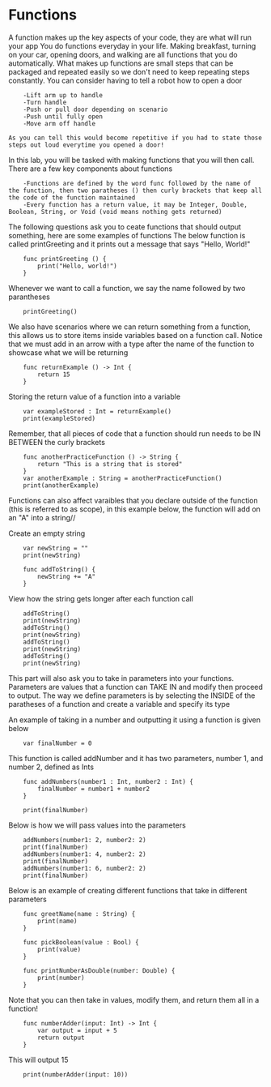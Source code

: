 # Functions
 
A function makes up the key aspects of your code, they are what will run your app
 You do functions everyday in your life. Making breakfast, turning on your car, opening doors, and walking are all functions that you do automatically. What makes up functions are small steps that can be packaged and repeated easily so we don't need to keep repeating steps constantly. You can consider having to tell a robot how to open a door
 
        -Lift arm up to handle
        -Turn handle
        -Push or pull door depending on scenario
        -Push until fully open
        -Move arm off handle
        
    As you can tell this would become repetitive if you had to state those steps out loud everytime you opened a door!
 In this lab, you will be tasked with making functions that you will then call.
 There are a few key components about functions
 
        -Functions are defined by the word func followed by the name of the function, then two paratheses () then curly brackets that keep all the code of the function maintained
        -Every function has a return value, it may be Integer, Double, Boolean, String, or Void (void means nothing gets returned)
     
The following questions ask you to ceate functions that should output something, here are some examples of functions
The below function is called printGreeting and it prints out a message that says "Hello, World!"


        func printGreeting () {
            print("Hello, world!")
        }


Whenever we want to call a function, we say the name followed by two parantheses


        printGreeting()

We also have scenarios where we can return something from a function, this allows us to store items inside variables based on a function call. Notice that we must add in an arrow with a type after the name of the function to showcase what we will be returning


        func returnExample () -> Int {
            return 15
        }
        
        
Storing the return value of a function into a variable


        var exampleStored : Int = returnExample()
        print(exampleStored)

Remember, that all pieces of code that a function should run needs to be IN BETWEEN the curly brackets


        func anotherPracticeFunction () -> String {
            return "This is a string that is stored"
        }
        var anotherExample : String = anotherPracticeFunction()
        print(anotherExample)

Functions can also affect varaibles that you declare outside of the function (this is referred to as scope), in this example below, the function will add on an "A" into a string//
 
Create an empty string


        var newString = ""
        print(newString)

        func addToString() {
            newString += "A"
        }

View how the string gets longer after each function call


        addToString()
        print(newString)
        addToString()
        print(newString)
        addToString()
        print(newString)
        addToString()
        print(newString)


This part will also ask you to take in parameters into your functions. Parameters are values that a function can TAKE IN and modify then proceed to output. The way we define parameters is by selecting the INSIDE of the paratheses of a function and create a variable and specify its type

An example of taking in a number and outputting it using a function is given below

        var finalNumber = 0

This function is called addNumber and it has two parameters, number 1, and number 2, defined as Ints

        func addNumbers(number1 : Int, number2 : Int) {
            finalNumber = number1 + number2
        }

        print(finalNumber)
        
        
Below is how we will pass values into the parameters


        addNumbers(number1: 2, number2: 2)
        print(finalNumber)
        addNumbers(number1: 4, number2: 2)
        print(finalNumber)
        addNumbers(number1: 6, number2: 2)
        print(finalNumber)

Below is an example of creating different functions that take in different parameters


        func greetName(name : String) {
            print(name)
        }

        func pickBoolean(value : Bool) {
            print(value)
        }

        func printNumberAsDouble(number: Double) {
            print(number)
        }

Note that you can then take in values, modify them, and return them all in a function!


        func numberAdder(input: Int) -> Int {
            var output = input + 5
            return output
        }
        
This will output 15

        print(numberAdder(input: 10))
